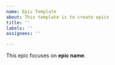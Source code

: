 ```yaml
---
name: Epic Template
about: This template is to create epics
title: ''
labels: ''
assignees: ''

---
```


This epic focuses on **epic name**.
